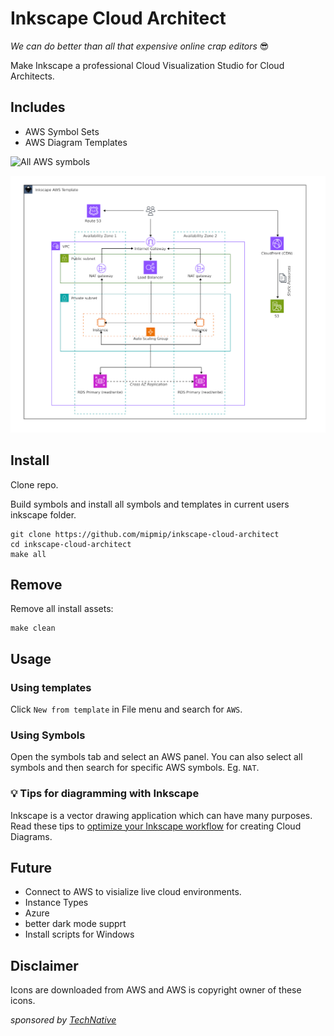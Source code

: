 # Inkscape Cloud Architect

_We can do better than all that expensive online crap editors_ 😎

Make Inkscape a professional Cloud Visualization Studio for Cloud Architects.

## Includes

- AWS Symbol Sets
- AWS Diagram Templates

![All AWS symbols](docs/images/all-symbols2.png)

![Multi AZ Web Application Template](docs/images/multi-az-webapp-tpl.png)

## Install

Clone repo.

Build symbols and install all symbols and templates in current users inkscape folder.

```
git clone https://github.com/mipmip/inkscape-cloud-architect
cd inkscape-cloud-architect
make all
```

## Remove

Remove all install assets:

```
make clean
```

## Usage

### Using templates

Click `New from template` in File menu and search for `AWS`.

### Using Symbols

Open the symbols tab and select an AWS panel. You can also select all symbols
and then search for specific AWS symbols. Eg. `NAT`.

### 💡 Tips for diagramming with Inkscape

Inkscape is a vector drawing application which can have many purposes. Read these tips to [optimize your Inkscape workflow](docs/tips.md) for creating Cloud Diagrams.

## Future

- Connect to AWS to visialize live cloud environments.
- Instance Types
- Azure
- better dark mode supprt
- Install scripts for Windows

## Disclaimer

Icons are downloaded from AWS and AWS is copyright owner of these icons.

_sponsored by [TechNative](https://technative.eu)_
